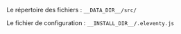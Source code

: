 Le répertoire des fichiers : `__DATA_DIR__/src/`

Le fichier de configuration : `__INSTALL_DIR__/.eleventy.js`
